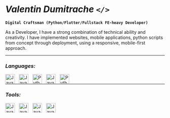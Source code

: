 
#  *Valentin Dumitrache `</>`*


**`Digital Craftsman (Python/Flutter/Fullstack FE-heavy Developer)`**

<p>As a Developer, I have a strong combination of technical ability and creativity. I have implemented websites, mobile applications, python scripts from concept through deployment, using a responsive, mobile-first approach.</p>

---

### *Languages:*

<img align="left" alt="JavaScript-icon" width="30px" style="padding-right:10px" src="https://cdn.jsdelivr.net/gh/devicons/devicon/icons/javascript/javascript-original.svg" />

<img align="left" alt="JavaScript-icon" width="30px" style="padding-right:10px" src="https://cdn.jsdelivr.net/gh/devicons/devicon/icons/typescript/typescript-original.svg" />

<img align="left" alt="Python-icon" width="30px" style="padding-right:10px" src="https://cdn.jsdelivr.net/gh/devicons/devicon/icons/python/python-original.svg" />

<img align="left" alt="JavaScript-icon" width="30px" style="padding-right:10px" src="https://cdn.jsdelivr.net/gh/devicons/devicon/icons/cplusplus/cplusplus-original.svg" />

<img align="left" alt="Python-icon" width="30px" style="padding-right:10px"  src="https://cdn.jsdelivr.net/gh/devicons/devicon/icons/dart/dart-original.svg" />  </br>
          

---

### *Tools:*

<img align="left" alt="JavaScript-icon" width="30px" style="padding-right:10px" src="https://cdn.jsdelivr.net/gh/devicons/devicon/icons/react/react-original.svg" />


<img align="left" alt="JavaScript-icon" width="30px" style="padding-right:10px" src="https://cdn.jsdelivr.net/gh/devicons/devicon/icons/nodejs/nodejs-original.svg" />


<img align="left" alt="JavaScript-icon" width="30px" style="padding-right:10px" src="https://cdn.jsdelivr.net/gh/devicons/devicon/icons/flutter/flutter-original.svg" />

<img align="left" alt="JavaScript-icon" width="30px" style="padding-right:10px" 
src="https://cdn.jsdelivr.net/gh/devicons/devicon/icons/django/django-plain.svg" />

          
          
          


          



          
          


